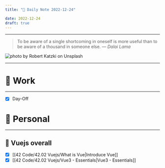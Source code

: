 ```yaml
---
title: "🌱 Daily Note 2022-12-24"

date: 2022-12-24
draft: true
---
```



---

> To be aware of a single shortcoming in oneself is more useful than to be aware of a thousand in someone else.
> — <cite>Dalai Lama</cite>

![photo by Robert Katzki on Unsplash](https://images.unsplash.com/photo-1591383496652-db773e57b1d0?crop=entropy&cs=tinysrgb&fm=jpg&ixid=MnwzNjM5Nzd8MHwxfHJhbmRvbXx8fHx8fHx8fDE2NzE4NTMyMjQ&ixlib=rb-4.0.3&q=80&w=500&h=500)

---


# 💼 Work
---
- [X] Day-Off


# 🌱 Personal
---

## 🌿 Vuejs overall

- [x] [[42 Code/42.02 Vuejs/What is Vue|Introduce Vue]]
- [x] [[42 Code/42.02 Vuejs/Vue3 - Essentials|Vue3 - Essentials]] 
